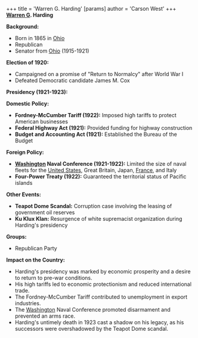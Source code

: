 +++
 title = 'Warren G. Harding'
[params]
	author = 'Carson West'
+++
**[Warren G](./../warren-g/). Harding**

**Background:**

* Born in 1865 in [Ohio](./../ohio/)
* Republican
* Senator from [Ohio](./../ohio/) (1915-1921)

**Election of 1920:**

* Campaigned on a promise of "Return to Normalcy" after World War I
* Defeated Democratic candidate James M. Cox

**Presidency (1921-1923):**

**Domestic Policy:**

* **Fordney-McCumber Tariff (1922):** Imposed high tariffs to protect American businesses
* **Federal Highway Act (1921):** Provided funding for highway construction
* **Budget and Accounting Act (1921):** Established the Bureau of the Budget

**Foreign Policy:**

* **[Washington](./../washington/) Naval Conference (1921-1922):** Limited the size of naval fleets for the [United States](./../united-states/), Great Britain, Japan, [France](./../france/), and Italy
* **Four-Power Treaty (1922):** Guaranteed the territorial status of Pacific islands

**Other Events:**

* **Teapot Dome Scandal:** Corruption case involving the leasing of government oil reserves
* **Ku Klux Klan:** Resurgence of white supremacist organization during Harding's presidency

**Groups:**

* Republican Party

**Impact on the Country:**

* Harding's presidency was marked by economic prosperity and a desire to return to pre-war conditions.
* His high tariffs led to economic protectionism and reduced international trade.
* The Fordney-McCumber Tariff contributed to unemployment in export industries.
* The [Washington](./../washington/) Naval Conference promoted disarmament and prevented an arms race.
* Harding's untimely death in 1923 cast a shadow on his legacy, as his successors were overshadowed by the Teapot Dome scandal.